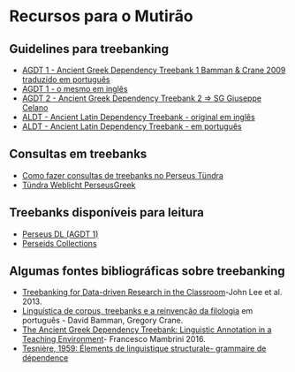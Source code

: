 # Recursos para o Mutirão
## Guidelines para treebanking 
*  [AGDT 1 - Ancient Greek Dependency Treebank 1 Bamman & Crane 2009 traduzido em português](https://drive.google.com/file/d/0BzWgyyc96J7LTWJEUzFibWx6MEE/view?usp=sharing&resourcekey=0-swJM3GDBRRfQoIETnwat_w)
*  [AGDT 1 - o mesmo em inglês](https://drive.google.com/file/d/1NqFUHRN13hC1CCzGfk-damJ-Sb_C7RDr/view?usp=sharing)
*  [AGDT 2 - Ancient Greek Dependency Treebank 2 => SG Giuseppe Celano](https://github.com/PerseusDL/treebank_data/blob/master/AGDT2/guidelines/Greek_guidelines.md)
*  [ALDT - Ancient Latin Dependency Treebank - original em inglês](https://drive.google.com/file/d/1jDzC_sNkLmH8dGt_LB5PZpRJxLSDM2Ot/view?usp=sharing)
*  [ALDT - Ancient Latin Dependency Treebank - em português](https://drive.google.com/file/d/1Fpuwy6I2ow1xBjiLSLRsN_4zVJdDcids/view?usp=sharing)


## Consultas em treebanks
*  [Como fazer consultas de treebanks no Perseus Tündra ](https://docs.google.com/document/d/19WPl8VhEv7o1N2QR5WwPER3wJmjiDnEDVeTu15H8A4M/edit?usp=sharing)
*  [Tündra Weblicht PerseusGreek](https://weblicht.sfs.uni-tuebingen.de/Tundra/PerseusGreek/)

## Treebanks disponíveis para leitura

* [Perseus DL (AGDT 1)](https://perseusdl.github.io/treebank_data/)
* [Perseids Collections](https://github.com/perseids-publications)

## Algumas fontes bibliográficas sobre treebanking

* [Treebanking for Data-driven Research in the Classroom](https://drive.google.com/file/d/13ZJZaQE6t_jfwzglRFkxq5fVJsDLKSWI/view?usp=sharing)-John Lee et al. 2013. 
* [Linguística de corpus, treebanks e a reinvenção da filologia](https://drive.google.com/file/d/11AAnGBwGTZi5Rhb2kh9lYxF_g-MmzBs0/view?usp=sharing) em português - David Bamman, Gregory Crane.
* [The Ancient Greek Dependency Treebank: Linguistic Annotation in a Teaching Environment](https://drive.google.com/file/d/1Is197ZNyizFYdu_dgEjkx4RNYC3q5Eza/view?usp=sharing)- Francesco Mambrini 2016.
* [Tesnière, 1959: Élements de linguistique structurale- grammaire de dépendence](https://drive.google.com/file/d/1Pdt-ctu6xEhdmovEk_64MXLhMPhGhBIi/view?usp=sharing)
